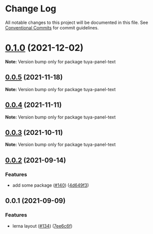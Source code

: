 # Change Log

All notable changes to this project will be documented in this file.
See [Conventional Commits](https://conventionalcommits.org) for commit guidelines.

# [0.1.0](https://github.com/tuya/tuya-panel-kit/compare/tuya-panel-text@0.0.5...tuya-panel-text@0.1.0) (2021-12-02)

**Note:** Version bump only for package tuya-panel-text





## [0.0.5](https://github.com/tuya/tuya-panel-kit/compare/tuya-panel-text@0.0.4...tuya-panel-text@0.0.5) (2021-11-18)

**Note:** Version bump only for package tuya-panel-text





## [0.0.4](https://github.com/tuya/tuya-panel-kit/compare/tuya-panel-text@0.0.3...tuya-panel-text@0.0.4) (2021-11-11)

**Note:** Version bump only for package tuya-panel-text





## [0.0.3](https://github.com/tuya/tuya-panel-kit/compare/tuya-panel-text@0.0.2...tuya-panel-text@0.0.3) (2021-10-11)

**Note:** Version bump only for package tuya-panel-text





## [0.0.2](https://github.com/tuya/tuya-panel-kit/compare/tuya-panel-text@0.0.1...tuya-panel-text@0.0.2) (2021-09-14)


### Features

* add some package ([#140](https://github.com/tuya/tuya-panel-kit/issues/140)) ([4d649f3](https://github.com/tuya/tuya-panel-kit/commit/4d649f3020ac96bc9aa16c0d27f925b13244317c))





## 0.0.1 (2021-09-09)


### Features

* lerna layout ([#134](https://github.com/tuya/tuya-panel-kit/issues/134)) ([7ee6c6f](https://github.com/tuya/tuya-panel-kit/commit/7ee6c6fd4f7a3f4131da3099b6b203ba9097fe1d))
